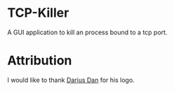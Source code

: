 # TCP-Killer

A GUI application to kill an process bound to a tcp port.

# Attribution

I would like to thank [Darius Dan](https://www.flaticon.com/free-icon/lighthouse_1793164?term=lighthouse&page=1&position=26) for his logo.
